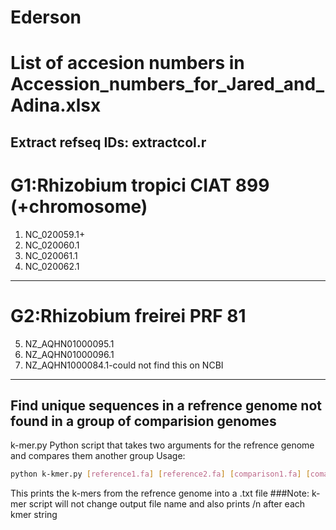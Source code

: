 # Ederson

# List of accesion numbers in Accession_numbers_for_Jared_and_Adina.xlsx

## Extract refseq IDs: extractcol.r

# G1:Rhizobium tropici CIAT 899 (+chromosome) 
1. NC_020059.1+
2. NC_020060.1
3. NC_020061.1
4. NC_020062.1
----

# G2:Rhizobium freirei PRF 81
5. NZ_AQHN01000095.1
6. NZ_AQHN01000096.1
7. NZ_AQHN1000084.1-could not find this on NCBI
---

## Find unique sequences in a refrence genome not found in a group of comparision genomes
k-mer.py
Python script that takes two arguments for the refrence genome and compares them another group
Usage:
```sh
python k-kmer.py [reference1.fa] [reference2.fa] [comparison1.fa] [comarison-n+1.fa]
```
This prints the k-mers from the refrence genome into a .txt file
###Note: k-mer script will not change output file name and also prints /n after each kmer string
